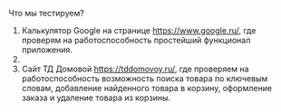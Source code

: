 Что мы тестируем?

1) Калькулятор Google на странице https://www.google.ru/, где проверям на работоспособность простейший функционал приложения.
2) 
3) Сайт ТД Домовой https://tddomovoy.ru/, где проверяем на работоспособность возможность поиска товара по ключевым словам, добавление найденного товара в корзину, оформление заказа и удаление товара из корзины.
